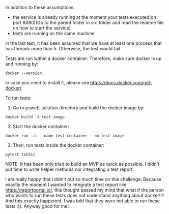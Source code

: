 In addition to these assumptions:

   - the service is already running at the moment your tests executed(on port 8080)(Go to the parent folder in src folder and read the readme file on how to start the service)
   - tests are running on the same machine

in the last test, it has been assumed that we have at least one process that has threads more than 5. Otherwise, the test would fail.

Tests are run within a docker container. Therefore, make sure docker is up and running by:

```shell script
docker --version
   ```     
In case you need to install it, please see https://docs.docker.com/get-docker/.

To run tests:

   1. Go to psweb-solution directory and build the docker image by:
     
```shell script
docker build -t test-image .
   ```     
   
   2. Start the docker container:

```shell script
docker run -it --name test-container --rm test-image
   ```    

   3. Then, run tests inside the docker container:

```shell script
pytest tests/
   ```    

NOTE: It has been only tried to build an MVP as quick as possible. I didn't put time to write helper methods nor integrating a test report.

I am really happy that I didn't put so much time on this challenge. Because exactly the moment I wanted to integrate a test report like https://reportportal.io/, this thought passed my mind that what if the person who wants to run these tests does not understand anything about docker!!? 
And this exactly happened, I was told that they were not able to run these tests :)). Anyway good for me!
